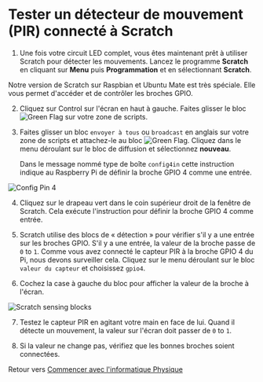 # Tester un détecteur de mouvement (PIR) connecté à Scratch

1.  Une fois votre circuit LED complet, vous êtes maintenant prêt à utiliser Scratch pour détecter les mouvements. Lancez le programme **Scratch** en cliquant sur **Menu** puis **Programmation** et en sélectionnant **Scratch**.

Notre version de Scratch sur Raspbian et Ubuntu Mate est très spéciale. Elle vous permet d'accéder et de contrôler les broches GPIO.

2.  Cliquez sur Control sur l'écran en haut à gauche. Faites glisser le bloc ![Green Flag](images/green_flag.png) sur votre zone de scripts.

3. Faites glisser un bloc `envoyer à tous` ou `broadcast` en anglais sur votre zone de scripts et attachez-le au bloc ![Green Flag](images/green_flag.png). Cliquez dans le menu déroulant sur le bloc de diffusion et sélectionnez **nouveau**.

    Dans le message nommé type de boîte `config4in` cette instruction indique au Raspberry Pi de définir la broche GPIO 4 comme une entrée.

![Config Pin 4](images/scratch_config4.png)

4. Cliquez sur le drapeau vert dans le coin supérieur droit de la fenêtre de Scratch. Cela exécute l'instruction pour définir la broche GPIO 4 comme entrée.

5. Scratch utilise des blocs de « détection » pour vérifier s'il y a une entrée sur les broches GPIO. S'il y a une entrée, la valeur de la broche passe de `0` to `1`. Comme vous avez connecté le capteur PIR à la broche GPIO 4 du Pi, nous devons surveiller cela. Cliquez sur le menu déroulant sur le bloc `valeur du capteur` et choisissez `gpio4`.

6. Cochez la case à gauche du bloc pour afficher la valeur de la broche à l'écran.

  ![Scratch sensing blocks](images/sensing-blocks.png)

7. Testez le capteur PIR en agitant votre main en face de lui. Quand il détecte un mouvement, la valeur sur l'écran doit passer de `0` to `1`.

8. Si la valeur ne change pas, vérifiez que les bonnes broches soient connectées.

Retour vers [Commencer avec l'informatique Physique](worksheet.md)
